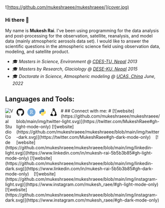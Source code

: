 ![https://github.com/mukeshraeee/mukeshraeee/](cover.jpg)

### Hi there 👋
My name is **Mukesh Rai**. I've been using programming for the data analysis and post-processing for the observation, satellite, reanalysis, and model data (mainly atmospheric aerosols data set). I would like to answer the scientific questions in the atmospheric science field using observation data, modeling, and satellite product.

- 🎓 *Masters in Science, Environment @ [CDES-TU, Nepal](http://www.cdes.edu.np/) 2013*
- 🎓 *Masters by Research, Glaciology @ [DESE-KU, Nepal](https://ese.ku.edu.np/) 2015*
- 🎓 *Doctorate in Science, Atmospheric modeling @ [UCAS, China](https://ic-en.ucas.ac.cn/) June, 2022*

## Languages and Tools:
<img align="left" alt="Visual Studio Code" width="26px" src="https://cdn.jsdelivr.net/gh/devicons/devicon/icons/vscode/vscode-original.svg" style="padding-right:10px;" />
<img align="left" alt="GitHub" width="26px" src="https://github.com/devicons/devicon/blob/master/icons/github/github-original.svg" style="padding-right:10px;" />
<img align="left" alt="R" width="26px" src="https://github.com/devicons/devicon/blob/master/icons/rstudio/rstudio-original.svg", style="padding-right:10px;" />
<img align="left" alt="Python" width="26px" src="https://github.com/devicons/devicon/blob/master/icons/python/python-original.svg", style="padding-right:10px;" />
<img align="left" alt="Linux" width="26px" src="https://github.com/devicons/devicon/blob/master/icons/linux/linux-plain.svg", style="padding-right:10px;"  /> 
#            
## Connect with me:
#
[![website](https://github.com/mukeshraeee/mukeshraeee/blob/main/img/twitter-light.svg)](https://twitter.com/MukeshRaee#gh-light-mode-only)
[![website](https://github.com/mukeshraeee/mukeshraeee/blob/main/img/twitter-dark.svg)](https://twitter.com/MukeshRaee#gh-dark-mode-only)
&nbsp;&nbsp;                       
[![website](https://github.com/mukeshraeee/mukeshraeee/blob/main/img/linkedin-light.svg)](https://www.linkedin.com/in/mukesh-rai-5b5b3b85#gh-light-mode-only)
[![website](https://github.com/mukeshraeee/mukeshraeee/blob/main/img/linkedin-dark.svg)](https://www.linkedin.com/in/mukesh-rai-5b5b3b85#gh-dark-mode-only)
&nbsp;&nbsp;
[![website](https://github.com/mukeshraeee/mukeshraeee/blob/main/img/instagram-light.svg)](https://www.instagram.com/mukesh_raee/#gh-light-mode-only)
[![website](https://github.com/mukeshraeee/mukeshraeee/blob/main/img/instagram-dark.svg)](https://www.instagram.com/mukesh_raee/#gh-dark-mode-only)
&nbsp;&nbsp;
